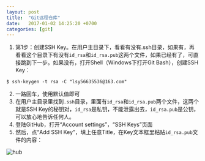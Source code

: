 ```yaml
---
layout: post
title:  "Git远程仓库"
date:   2017-01-02 14:25:20 +0700
categories: [git]
---
```


1.	第1步：创建SSH Key。在用户主目录下，看看有没有.ssh目录，如果有，再看看这个目录下有没有`id_rsa`和`id_rsa.pub`这两个文件，如果已经有了，可直接跳到下一步。如果没有，打开Shell（Windows下打开Git Bash），创建SSH Key：

```
$ ssh-keygen -t rsa -C "lsy56635536@163.com"
```

2.	一路回车，使用默认值即可
3.	在用户主目录里找到`.ssh`目录，里面有`id_rsa`和`id_rsa.pub`两个文件，这两个就是SSH Key的秘钥对，`id_rsa`是私钥，不能泄露出去，`id_rsa.pub`是公钥，可以放心地告诉任何人。
4.	登陆GitHub，打开“Account settings”，“SSH Keys”页面
5.	然后，点“Add SSH Key”，填上任意Title，在Key文本框里粘贴`id_rsa.pub`文件的内容：

![hub](http://139.129.117.12/img/0.png "hub")

